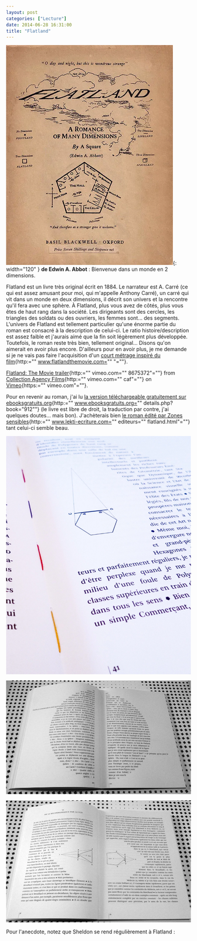 ```yaml
---
layout: post
categories: ["Lecture"]
date: 2014-06-28 16:31:00
title: "Flatland"
---
```


![couverture](/assets/images/couv_lecture/flatland.webp){: width="120" } **de Edwin A. Abbot** : Bienvenue dans un
monde en 2 dimensions.

Flatland est un livre très original écrit en 1884. Le narrateur est A.
Carré (ce qui est assez amusant pour moi, qui m'appelle Anthony Carré),
un carré qui vit dans un monde en deux dimensions, il décrit son univers
et la rencontre qu'il fera avec une sphère. À Flatland, plus vous avez
de côtés, plus vous êtes de haut rang dans la société. Les dirigeants
sont des cercles, les triangles des soldats ou des ouvriers, les femmes
sont… des segments. L'univers de Flatland est tellement particulier
qu'une énorme partie du roman est consacré à la description de celui-ci.
Le ratio histoire/description est assez faible et j'aurais aimé que la
fin soit légèrement plus développée. Toutefois, le roman reste très
bien, tellement original… Disons qu'on aimerait en avoir plus encore.
D'ailleurs pour en avoir plus, je me demande si je ne vais pas faire
l'acquisition d'un [court métrage inspiré du film](){http:=""
www.flatlandthemovie.com="" "=""}.

[Flatland: The Movie trailer](){http:="" vimeo.com="" 8675372"=""}
from [Collection Agency Films](){http:="" vimeo.com="" caf"=""} on
[Vimeo](){https:="" vimeo.com"=""}.

Pour en revenir au roman, j'ai lu [la version téléchargeable
gratuitement sur ebooksgratuits.org](){http:=""
www.ebooksgratuits.org="" details.php?book="912""} (le livre est
libre de droit, la traduction par contre, j'ai quelques doutes… mais
bon). J'achèterais bien [le roman édité par Zones sensibles](){http:=""
www.lekti-ecriture.com="" editeurs="" flatland.html"=""} tant
celui-ci semble beau.

![illu3](/assets/images/couv_lecture/flatland_illu_3.webp)

![illu1](/assets/images/couv_lecture/flatland_illu_1.webp)

![illu2](/assets/images/couv_lecture/flatland_illu_2.webp)

Pour l'anecdote, notez que Sheldon se rend régulièrement à Flatland :


